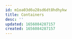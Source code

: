 ```yaml
---
id: m1oa03d6u28sd6dt8hdhykw
title: Containers
desc: ''
updated: 1656084287157
created: 1656084287157
---
```



